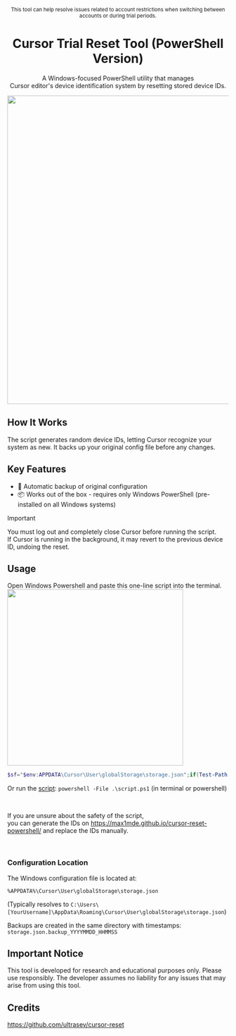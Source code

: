 <div align="center">
<sup>This tool can help resolve issues related to account restrictions when switching between accounts or during trial periods.</sup>
<h1>Cursor Trial Reset Tool (PowerShell Version)</h1>
<p>A Windows-focused PowerShell utility that manages<br> Cursor editor's device identification system by resetting stored device IDs.</p>  
<img width="700" src="https://github.com/user-attachments/assets/d2622897-98e3-489e-9f08-198987497765"><br>
</div>

## How It Works
The script generates random device IDs, letting Cursor recognize your system as new. It backs up your original config file before any changes.

## Key Features
- 🔄 Automatic backup of original configuration
- 📦 Works out of the box - requires only Windows PowerShell (pre-installed on all Windows systems)

> [!IMPORTANT]  
> You must log out and completely close Cursor before running the script.  
> If Cursor is running in the background, it may revert to the previous device ID, undoing the reset.

## Usage
Open Windows Powershell and paste this one-line script into the terminal.  
<img width="400" src="https://github.com/user-attachments/assets/fb6a8c9a-0925-4cca-ae60-e882b3ef6cdc">

```powershell
$sf="$env:APPDATA\Cursor\User\globalStorage\storage.json";if(Test-Path $sf){Copy-Item $sf "$sf.backup_$(Get-Date -Format 'yyyyMMdd_HHmmss')";$c=Get-Content -Raw $sf}else{$d=@{};New-Item -ItemType Directory (Split-Path $sf) -Force};function Get-RandHex{$b=New-Object byte[] 32;(New-Object Security.Cryptography.RNGCryptoServiceProvider).GetBytes($b);-join($b|%{'{0:x2}' -f $_})};$c=$c -replace '(?<="telemetry.machineId":\s*")[^"]*(?=")', (Get-RandHex) -replace '(?<="telemetry.macMachineId":\s*")[^"]*(?=")', (Get-RandHex) -replace '(?<="telemetry.devDeviceId":\s*")[^"]*(?=")', (New-Guid).Guid;Set-Content -Path $sf -Value $c -NoNewline;$d=[System.Text.RegularExpressions.Regex]::Matches($c,'"telemetry\.(machineId|macMachineId|devDeviceId)":\s*"([^"]*)"')|ForEach-Object{$_.Groups[2].Value}|Select-Object -First 3;Write-Host "`n✅ Cursor Trial Successfully Reset - New Device IDs Generated:`n";@{machineId=$d[0];macMachineId=$d[1];devDeviceId=$d[2]}|ConvertTo-Json
```

Or run the [script](script.ps1): `powershell -File .\script.ps1` (in terminal or powershell)

<br>

If you are unsure about the safety of the script,   
you can generate the IDs on https://max1mde.github.io/cursor-reset-powershell/ and replace the IDs manually.

<br>

### Configuration Location
The Windows configuration file is located at:
```
%APPDATA%\Cursor\User\globalStorage\storage.json
```
(Typically resolves to `C:\Users\[YourUsername]\AppData\Roaming\Cursor\User\globalStorage\storage.json`)

Backups are created in the same directory with timestamps: `storage.json.backup_YYYYMMDD_HHMMSS`

## Important Notice
This tool is developed for research and educational purposes only. Please use responsibly.
The developer assumes no liability for any issues that may arise from using this tool.

## Credits
https://github.com/ultrasev/cursor-reset
